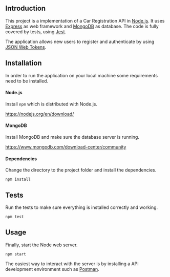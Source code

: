 ## Introduction

This project is a implementation of a Car Registration API in [Node.js](https://nodejs.org/en/).
It uses [Express](https://expressjs.com/) as web framework and [MongoDB](https://www.mongodb.com/) as database.
The code is fully covered by tests, using [Jest](https://jestjs.io/).

The application allows new users to register and authenticate by using [JSON Web Tokens](https://jwt.io/).


## Installation

In order to run the application on your local machine some requirements need to be installed.

#### Node.js

Install `npm` which is distributed with Node.js.

https://nodejs.org/en/download/

#### MongoDB

Install MongoDB and make sure the database server is running.

https://www.mongodb.com/download-center/community

#### Dependencies

Change the directory to the project folder and install the dependencies.

```
npm install
```

## Tests

Run the tests to make sure everything is installed correctly and working.

```
npm test
```

## Usage

Finally, start the Node web server.

```
npm start
```


The easiest way to interact with the server is by installing a API development environment such as [Postman](https://www.getpostman.com/).

